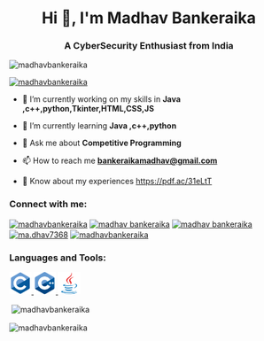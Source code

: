 <h1 align="center">Hi 👋, I'm Madhav Bankeraika</h1>
<h3 align="center">A CyberSecurity Enthusiast from India </h3>

<p align="left"> <img src="https://komarev.com/ghpvc/?username=madhavbankeraika&label=Profile%20views&color=0e75b6&style=flat" alt="madhavbankeraika" /> </p>

<p align="left"> <a href="https://twitter.com/madhavbankeraika" target="blank"><img src="https://img.shields.io/twitter/follow/madhavbankeraika?logo=twitter&style=for-the-badge" alt="madhavbankeraika" /></a> </p>

- 🔭 I’m currently working on my skills in **Java ,c++,python,Tkinter,HTML,CSS,JS**

- 🌱 I’m currently learning **Java ,c++,python**

- 💬 Ask me about **Competitive Programming**

- 📫 How to reach me **bankeraikamadhav@gmail.com**

- 📄 Know about my experiences https://pdf.ac/31eLtT

<h3 align="left">Connect with me:</h3>
<p align="left">
<a href="https://twitter.com/madhavbankeraika" target="blank"><img align="center" src="https://raw.githubusercontent.com/rahuldkjain/github-profile-readme-generator/master/src/images/icons/Social/twitter.svg" alt="madhavbankeraika" height="30" width="40" /></a>
<a href="https://linkedin.com/in/madhav bankeraika" target="blank"><img align="center" src="https://raw.githubusercontent.com/rahuldkjain/github-profile-readme-generator/master/src/images/icons/Social/linked-in-alt.svg" alt="madhav bankeraika" height="30" width="40" /></a>
<a href="https://fb.com/madhav bankeraika" target="blank"><img align="center" src="https://raw.githubusercontent.com/rahuldkjain/github-profile-readme-generator/master/src/images/icons/Social/facebook.svg" alt="madhav bankeraika" height="30" width="40" /></a>
<a href="https://instagram.com/ma.dhav7368" target="blank"><img align="center" src="https://raw.githubusercontent.com/rahuldkjain/github-profile-readme-generator/master/src/images/icons/Social/instagram.svg" alt="ma.dhav7368" height="30" width="40" /></a>
<a href="https://codeforces.com/profile/madhavbankeraika" target="blank"><img align="center" src="https://raw.githubusercontent.com/rahuldkjain/github-profile-readme-generator/master/src/images/icons/Social/codeforces.svg" alt="madhavbankeraika" height="30" width="40" /></a>
</p>

<h3 align="left">Languages and Tools:</h3>
<p align="left"> <a href="https://www.cprogramming.com/" target="_blank" rel="noreferrer"> <img src="https://raw.githubusercontent.com/devicons/devicon/master/icons/c/c-original.svg" alt="c" width="40" height="40"/> </a> <a href="https://www.w3schools.com/cpp/" target="_blank" rel="noreferrer"> <img src="https://raw.githubusercontent.com/devicons/devicon/master/icons/cplusplus/cplusplus-original.svg" alt="cplusplus" width="40" height="40"/> </a> <a href="https://www.java.com" target="_blank" rel="noreferrer"> <img src="https://raw.githubusercontent.com/devicons/devicon/master/icons/java/java-original.svg" alt="java" width="40" height="40"/> </a> </p>

<p>&nbsp;<img align="center" src="https://github-readme-stats.vercel.app/api?username=madhavbankeraika&show_icons=true&locale=en" alt="madhavbankeraika" /></p>

<p><img align="center" src="https://github-readme-streak-stats.herokuapp.com/?user=madhavbankeraika&" alt="madhavbankeraika" /></p>
